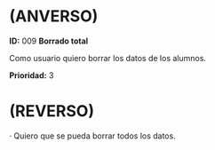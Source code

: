 # (ANVERSO)
**ID:** 009 **Borrado total**



Como usuario quiero borrar los datos de los alumnos.


**Prioridad:** 3
# (REVERSO)
· Quiero que se pueda borrar todos los datos.
